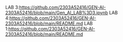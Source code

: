  LAB 3:https://github.com/2303A52416/GEN-AI-2303A52416/blob/main/Gen_AI_LAB%3D3.ipynb
LAB  4:https://github.com/2303A52416/GEN-AI-2303A52416/blob/main/README.md
LAB  1:https://github.com/2303A52416/GEN-AI-2303A52416/blob/main/README.md
